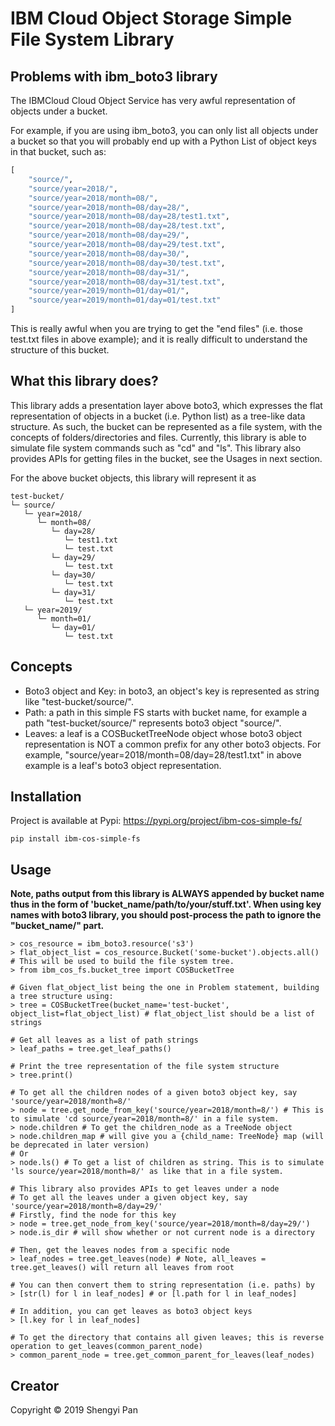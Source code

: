 # IBM Cloud Object Storage Simple File System Library

## Problems with ibm_boto3 library
The IBMCloud Cloud Object Service has very awful representation of objects under a bucket.

For example, if you are using ibm_boto3, you can only list all objects under a bucket so that you will probably end up 
with a Python List of object keys in that bucket, such as:

```python
[
    "source/",
    "source/year=2018/",
    "source/year=2018/month=08/",
    "source/year=2018/month=08/day=28/",
    "source/year=2018/month=08/day=28/test1.txt",
    "source/year=2018/month=08/day=28/test.txt",
    "source/year=2018/month=08/day=29/",
    "source/year=2018/month=08/day=29/test.txt",
    "source/year=2018/month=08/day=30/",
    "source/year=2018/month=08/day=30/test.txt",
    "source/year=2018/month=08/day=31/",
    "source/year=2018/month=08/day=31/test.txt",
    "source/year=2019/month=01/day=01/",
    "source/year=2019/month=01/day=01/test.txt" 
]
```

This is really awful when you are trying to get the "end files" (i.e. those test.txt files in above example); and it is really difficult to understand the structure of this bucket.

## What this library does?
This library adds a presentation layer above boto3, which expresses the flat representation of objects in a bucket (i.e. Python list) as a tree-like data structure. As such, the bucket 
can be represented as a file system, with the concepts of folders/directories and files. Currently, this library is able to simulate file
system commands such as "cd" and "ls". This library also provides APIs for getting files in the bucket, see the Usages in next section.

For the above bucket objects, this library will represent it as

```
test-bucket/ 
└─ source/ 
   └─ year=2018/ 
      └─ month=08/ 
         └─ day=28/ 
            └─ test1.txt 
            └─ test.txt 
         └─ day=29/ 
            └─ test.txt 
         └─ day=30/ 
            └─ test.txt 
         └─ day=31/ 
            └─ test.txt 
   └─ year=2019/ 
      └─ month=01/ 
         └─ day=01/ 
            └─ test.txt
```

## Concepts
* Boto3 object and Key: in boto3, an object's key is represented as string like "test-bucket/source/".
* Path: a path in this simple FS starts with bucket name, for example a path "test-bucket/source/" represents boto3 object "source/".
* Leaves: a leaf is a COSBucketTreeNode object whose boto3 object representation is NOT a common prefix for any other boto3 objects. For example, "source/year=2018/month=08/day=28/test1.txt" in above example is a leaf's boto3 object representation.

## Installation
Project is available at Pypi: https://pypi.org/project/ibm-cos-simple-fs/
```
pip install ibm-cos-simple-fs
```

## Usage
**Note, paths output from this library is ALWAYS appended by bucket name thus in the form of 'bucket_name/path/to/your/stuff.txt'.
When using key names with boto3 library, you should post-process the path to ignore the "bucket_name/" part.**
```
> cos_resource = ibm_boto3.resource('s3')
> flat_object_list = cos_resource.Bucket('some-bucket').objects.all() # This will be used to build the file system tree.
> from ibm_cos_fs.bucket_tree import COSBucketTree

# Given flat_object_list being the one in Problem statement, building a tree structure using:
> tree = COSBucketTree(bucket_name='test-bucket', object_list=flat_object_list) # flat_object_list should be a list of strings

# Get all leaves as a list of path strings
> leaf_paths = tree.get_leaf_paths()

# Print the tree representation of the file system structure
> tree.print() 

# To get all the children nodes of a given boto3 object key, say 'source/year=2018/month=8/'
> node = tree.get_node_from_key('source/year=2018/month=8/') # This is to simulate 'cd source/year=2018/month=8/' in a file system.
> node.children # To get the children_node as a TreeNode object
> node.children_map # will give you a {child_name: TreeNode} map (will be deprecated in later version)
# Or
> node.ls() # To get a list of children as string. This is to simulate 'ls source/year=2018/month=8/' as like that in a file system.

# This library also provides APIs to get leaves under a node
# To get all the leaves under a given object key, say 'source/year=2018/month=8/day=29/'
# Firstly, find the node for this key
> node = tree.get_node_from_key('source/year=2018/month=8/day=29/') 
> node.is_dir # will show whether or not current node is a directory

# Then, get the leaves nodes from a specific node
> leaf_nodes = tree.get_leaves(node) # Note, all_leaves = tree.get_leaves() will return all leaves from root

# You can then convert them to string representation (i.e. paths) by
> [str(l) for l in leaf_nodes] # or [l.path for l in leaf_nodes]

# In addition, you can get leaves as boto3 object keys
> [l.key for l in leaf_nodes]

# To get the directory that contains all given leaves; this is reverse operation to get_leaves(common_parent_node)
> common_parent_node = tree.get_common_parent_for_leaves(leaf_nodes)
```

## Creator
Copyright © 2019 Shengyi Pan
